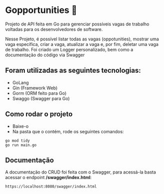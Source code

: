 # Gopportunities 💼

Projeto de API feita em Go para gerenciar possíveis vagas de trabalho voltadas para os desenvolvedores de software.

Nesse Projeto, é possível listar todas as vagas (oppotunities), mostrar uma vaga específica, criar a vaga, atualizar a vaga e, por fim, deletar uma vaga de trabalho. Foi criado um Logger personalizado, bem como a documentação do código via Swagger 

## Foram utilizadas as seguintes tecnologias:
- GoLang
- Gin (Framework Web)
- Gorm (ORM feito para Go)
- Swaggo (Swagger para Go)

## Como rodar o projeto
- Baixe-o
- Na pasta que o contém, rode os seguintes comandos:
```
go mod tidy
go run main.go
```

## Documentação

A documentação do CRUD foi feita com o Swagger, para acessá-la basta acessar o endpoint **/swagger/index.html**:
```
https://localhost:8080/swagger/index.html
```
